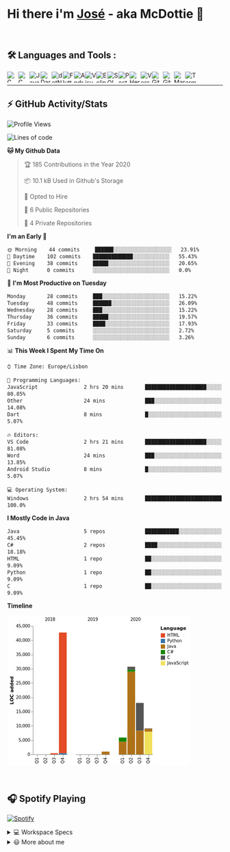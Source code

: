 <div class="bg-gray">

# Hi there i'm [José](https://www.linkedin.com/in/joseefcs/) - aka McDottie 👋
<br />

## 🛠️ Languages and Tools :

<img align="left" alt="C" width="26px" height="26px" src="https://simpleicons.org/icons/c.svg" />
<img align="left" alt="C sharp" width="26px" height="26px" src="https://simpleicons.org/icons/csharp.svg" />
<img align="left" alt="Java" width="26px" height="26px" src="https://simpleicons.org/icons/java.svg" />
<img align="left" alt="Dart" width="26px" height="26px" src="https://simpleicons.org/icons/dart.svg" />
<img align="left" alt="dotNet" width="26px" height="26px" src="https://simpleicons.org/icons/dot-net.svg" />
<img align="left" alt="Flutter" width="26px" height="26px" src="https://simpleicons.org/icons/flutter.svg" />
<img align="left" alt="Android Studio" width="26px" height="26px" src="https://simpleicons.org/icons/androidstudio.svg" />
<img align="left" alt="Visual Studio Code" width="26px" height="26px" src="https://simpleicons.org/icons/visualstudiocode.svg" />
<img align="left" alt="Eclipse" width="26px" height="26px" src="https://simpleicons.org/icons/eclipseide.svg" />
<img align="left" alt="SQL" width="26px" height="26px" src="https://simpleicons.org/icons/microsoftsqlserver.svg" />
<img align="left" alt="PostgreSQL" width="26px" height="26px" src="https://simpleicons.org/icons/postgresql.svg" />
<img align="left" alt="Heroku" width="26px" height="26px" src="https://simpleicons.org/icons/heroku.svg" />
<img align="left" alt="Vercel" width="26px" height="26px" src="https://simpleicons.org/icons/vercel.svg" />
<img align="left" alt="Git" width="26px" height="26px" src="https://simpleicons.org/icons/git.svg" />
<img align="left" alt="GitHub" width="26px" height="26px" src="https://simpleicons.org/icons/github.svg" />
<img align="left" alt="MarkDown" width="26px" height="26px" src="https://simpleicons.org/icons/markdown.svg" />
<img align="left" alt="Terminal" width="26px" height="26px" src="https://simpleicons.org/icons/powershell.svg" />

<br />  

---

## ⚡ GitHub Activity/Stats

<!--START_SECTION:waka-->
![Profile Views](http://img.shields.io/badge/Profile%20Views-0-blue)

![Lines of code](https://img.shields.io/badge/From%20Hello%20World%20I%27ve%20Written-85014%20lines%20of%20code-blue)

**🐱 My Github Data** 

> 🏆 185 Contributions in the Year 2020
 > 
> 📦 10.1 kB Used in Github's Storage 
 > 
> 💼 Opted to Hire
 > 
> 📜 6 Public Repositories
 > 
> 🔑 4 Private Repositories 

**I'm an Early 🐤** 

```text
🌞 Morning    44 commits     ██████░░░░░░░░░░░░░░░░░░░   23.91% 
🌆 Daytime    102 commits    █████████████░░░░░░░░░░░░   55.43% 
🌃 Evening    38 commits     █████░░░░░░░░░░░░░░░░░░░░   20.65% 
🌙 Night      0 commits      ░░░░░░░░░░░░░░░░░░░░░░░░░   0.0%

```
📅 **I'm Most Productive on Tuesday** 

```text
Monday       28 commits     ███░░░░░░░░░░░░░░░░░░░░░░   15.22% 
Tuesday      48 commits     ██████░░░░░░░░░░░░░░░░░░░   26.09% 
Wednesday    28 commits     ███░░░░░░░░░░░░░░░░░░░░░░   15.22% 
Thursday     36 commits     █████░░░░░░░░░░░░░░░░░░░░   19.57% 
Friday       33 commits     ████░░░░░░░░░░░░░░░░░░░░░   17.93% 
Saturday     5 commits      ░░░░░░░░░░░░░░░░░░░░░░░░░   2.72% 
Sunday       6 commits      ░░░░░░░░░░░░░░░░░░░░░░░░░   3.26%

```


📊 **This Week I Spent My Time On** 

```text
⌚︎ Time Zone: Europe/Lisbon

💬 Programming Languages: 
JavaScript               2 hrs 20 mins       ████████████████████░░░░░   80.85% 
Other                    24 mins             ███░░░░░░░░░░░░░░░░░░░░░░   14.08% 
Dart                     8 mins              █░░░░░░░░░░░░░░░░░░░░░░░░   5.07%

🔥 Editors: 
VS Code                  2 hrs 21 mins       ████████████████████░░░░░   81.08% 
Word                     24 mins             ███░░░░░░░░░░░░░░░░░░░░░░   13.85% 
Android Studio           8 mins              █░░░░░░░░░░░░░░░░░░░░░░░░   5.07%

💻 Operating System: 
Windows                  2 hrs 54 mins       █████████████████████████   100.0%

```

**I Mostly Code in Java** 

```text
Java                     5 repos             ███████████░░░░░░░░░░░░░░   45.45% 
C#                       2 repos             ████░░░░░░░░░░░░░░░░░░░░░   18.18% 
HTML                     1 repo              ██░░░░░░░░░░░░░░░░░░░░░░░   9.09% 
Python                   1 repo              ██░░░░░░░░░░░░░░░░░░░░░░░   9.09% 
C                        1 repo              ██░░░░░░░░░░░░░░░░░░░░░░░   9.09%

```


**Timeline**

![Chart not found](https://github.com/McDottie/McDottie/blob/master/charts/bar_graph.png) 


<!--END_SECTION:waka-->

<br /> 

## 🎧 Spotify Playing
[![Spotify](https://novatorem-k48bmv7u2.vercel.app/api/spotify)](https://open.spotify.com/user/jose.santos2106?si=o-hPUxwdQoixtmjuqi917A)
<br /> 

<details>
  <summary>💻 Workspace Specs</summary>
  <br /> 
<img src="https://img.shields.io/badge/nvidia-gtx960-%2376B900.svg?&style=for-the-badge&logo=nvidia&logoColor=white" /> 

<img src="https://img.shields.io/badge/intel-core%20i5%204th-%230078D6.svg?&style=for-the-badge&logo=intel&logoColor=white" /> 

<br /> 
<img src="https://img.shields.io/badge/windows-hp%20pavillon%2015-%230078D6.svg?&style=for-the-badge&logo=windows&logoColor=white" /> 

</details>

<details>
  <summary>😃 More about me</summary>

- 🔭 I’m currently working on AppInvest (PR)
- 🌱 I’m currently learning Computer Science
- 📫 How to reach me: joseefcsantos@gmail.com
- ⚡ Fun fact: I like snakes
</details>

<!--
<details>
  <summary>⚡ Github Stats</summary>
    <img align="" height='137px' alt="McDottie's Github Stats" src="https://github-readme-stats-phi-ten.vercel.app/api?username=McDottie&theme=dark&hide_title=true&show_icons=true&count_private=true&include_all_commits=true" /><img align="" height='137px' src="https://github-readme-stats-phi-ten.vercel.app/api/top-langs/?username=McDottie&theme=dark&show_icons=true&hide_border=true&count_private=true&include_all_commits=true&hide_title=true&layout=compact" />
</details>
-->
</div>
